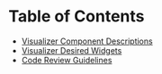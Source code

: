 Table of Contents
================= 

* [Visualizer Component Descriptions](design/component_description.md)
* [Visualizer Desired Widgets](design/widgets.md)
* [Code Review Guidelines](code-review/review-guidelines.md)
